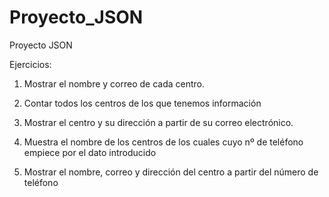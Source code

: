 # Proyecto_JSON
Proyecto JSON

Ejercicios:

1. Mostrar el nombre y correo de cada centro.

2. Contar todos los centros de los que tenemos información

3. Mostrar el centro y su dirección a partir de su correo electrónico.

4. Muestra el nombre de los centros de los cuales cuyo nº de teléfono empiece por el dato introducido

5. Mostrar el nombre, correo y dirección  del centro a partir del número de teléfono

